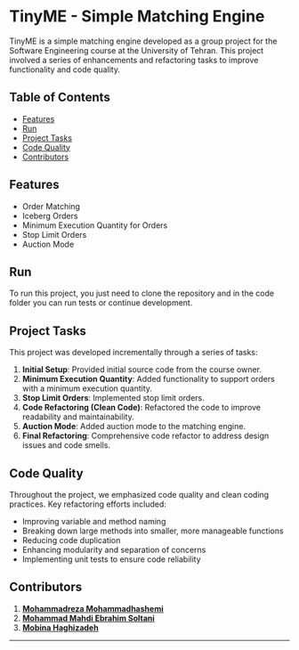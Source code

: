 # TinyME - Simple Matching Engine

TinyME is a simple matching engine developed as a group project for the Software Engineering course at the University of Tehran. This project involved a series of enhancements and refactoring tasks to improve functionality and code quality.

## Table of Contents

- [Features](#features)
- [Run](#run)
- [Project Tasks](#project-tasks)
- [Code Quality](#code-quality)
- [Contributors](#contributors)

## Features

- Order Matching
- Iceberg Orders
- Minimum Execution Quantity for Orders
- Stop Limit Orders
- Auction Mode

## Run

To run this project, you just need to clone the repository and in the code folder you can run tests or continue development.

## Project Tasks

This project was developed incrementally through a series of tasks:

1. **Initial Setup**: Provided initial source code from the course owner.
2. **Minimum Execution Quantity**: Added functionality to support orders with a minimum execution quantity.
3. **Stop Limit Orders**: Implemented stop limit orders.
4. **Code Refactoring (Clean Code)**: Refactored the code to improve readability and maintainability.
5. **Auction Mode**: Added auction mode to the matching engine.
6. **Final Refactoring**: Comprehensive code refactor to address design issues and code smells.

## Code Quality

Throughout the project, we emphasized code quality and clean coding practices. Key refactoring efforts included:

- Improving variable and method naming
- Breaking down large methods into smaller, more manageable functions
- Reducing code duplication
- Enhancing modularity and separation of concerns
- Implementing unit tests to ensure code reliability

## Contributors

1. [**Mohammadreza Mohammadhashemi**](https://github.com/mrmh13801225)
2. [**Mohammad Mahdi Ebrahim Soltani**](https://github.com/MahdiES0)
3. [**Mobina Haghizadeh**](https://github.com/mobinahz)

---